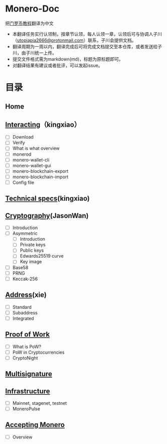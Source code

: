 # Monero-Doc
把[门罗币教程](https://monerodocs.org/)翻译为中文

- 本翻译任务实行认领制，按章节认领，每人认领一章，认领后可与协调人子川（utopiapia2666@protonmail.com）联系，子川会提供文档。
- 翻译周期为一周以内，翻译完成后可将完成文档提交至本仓库，或者发送给子川，由子川统一上传。
- 提交文件格式需为markdown(md)，标题为原标题即可。
- 对翻译结果有建议或者批评，可以发起issue。


# 目录
## Home
## [Interacting](https://monerodocs.org/interacting/download-monero-binaries/)（kingxiao）
- [ ] Download
- [ ] Verify
- [ ] What is what overview
- [ ] monerod
- [ ] monero-wallet-cli
- [ ] monero-wallet-gui
- [ ] monero-blockchain-export
- [ ] monero-blockchain-import
- [ ] Config file
## [Technical specs](https://monerodocs.org/technical-specs/)(kingxiao)
## [Cryptography](https://monerodocs.org/cryptography/introduction/)(JasonWan)
- [ ] Introduction
- [ ] Asymmetric
    - [ ] Introduction
    - [ ] Private keys
    - [ ] Public keys
     - [ ] Edwards25519 curve
     - [ ] Key image
- [ ] Base58
- [ ] PRNG
- [ ] Keccak-256
## [Address](https://monerodocs.org/public-address/standard-address/)(xie)
- [ ] Standard
- [ ] Subaddress
- [ ] Integrated
## [Proof of Work](https://monerodocs.org/proof-of-work/what-is-pow/)
- [ ] What is PoW?
- [ ] PoW in Cryptocurrencies
- [ ] CryptoNight
## [Multisignature](https://monerodocs.org/multisignature/)
## [Infrastructure](https://monerodocs.org/infrastructure/networks/)
- [ ] Mainnet, stagenet, testnet
- [ ] MoneroPulse
## [Accepting Monero](https://monerodocs.org/accepting-monero/overview/)
- [ ] Overview
